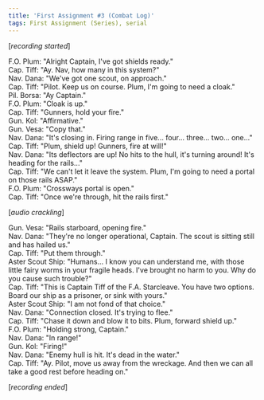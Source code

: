 ```yaml
---
title: 'First Assignment #3 (Combat Log)'
tags: First Assignment (Series), serial
---
```


[*recording started*]

F.O. Plum: "Alright Captain, I've got shields ready."<br/>
Cap. Tiff: "Ay. Nav, how many in this system?"<br/>
Nav. Dana: "We've got one scout, on approach."<br/>
Cap. Tiff: "Pilot. Keep us on course. Plum, I'm going to need a cloak."<br/>
Pil. Borsa: "Ay Captain."<br/>
F.O. Plum: "Cloak is up."<br/>
Cap. Tiff: "Gunners, hold your fire."<br/>
Gun. Kol: "Affirmative."<br/>
Gun. Vesa: "Copy that."<br/>
Nav. Dana: "It's closing in. Firing range in five... four... three... two... one..."<br/>
Cap. Tiff: "Plum, shield up! Gunners, fire at will!"<br/>
Nav. Dana: "Its deflectors are up! No hits to the hull, it's turning around! It's heading for the rails..."<br/>
Cap. Tiff: "We can't let it leave the system. Plum, I'm going to need a portal on those rails ASAP."<br/>
F.O. Plum: "Crossways portal is open."<br/>
Cap. Tiff: "Once we're through, hit the rails first."

[*audio crackling*]

Gun. Vesa: "Rails starboard, opening fire."<br/>
Nav. Dana: "They're no longer operational, Captain. The scout is sitting still and has hailed us."<br/>
Cap. Tiff: "Put them through."<br/>
Aster Scout Ship: "Humans... I know you can understand me, with those little fairy worms in your fragile heads. I've brought no harm to you. Why do you cause such trouble?"<br/>
Cap. Tiff: "This is Captain Tiff of the F.A. Starcleave. You have two options. Board our ship as a prisoner, or sink with yours."<br/>
Aster Scout Ship: "I am not fond of that choice."<br/>
Nav. Dana: "Connection closed. It's trying to flee."<br/>
Cap. Tiff: "Chase it down and blow it to bits. Plum, forward shield up."<br/>
F.O. Plum: "Holding strong, Captain."<br/>
Nav. Dana: "In range!"<br/>
Gun. Kol: "Firing!"<br/>
Nav. Dana: "Enemy hull is hit. It's dead in the water."<br/>
Cap. Tiff: "Ay. Pilot, move us away from the wreckage. And then we can all take a good rest before heading on."

[*recording ended*]
